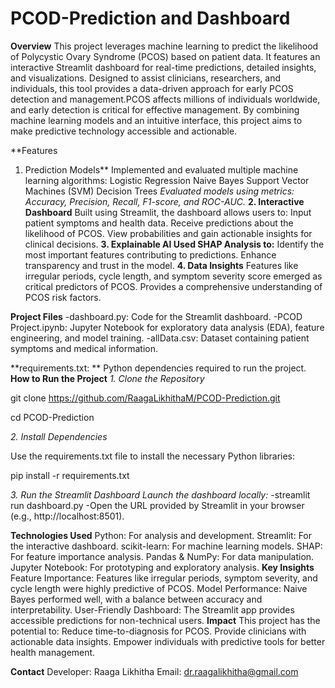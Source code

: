 # PCOD-Prediction and Dashboard 
**Overview**
This project leverages machine learning to predict the likelihood of Polycystic Ovary Syndrome (PCOS) based on patient data. It features an interactive Streamlit dashboard for real-time predictions, detailed insights, and visualizations. Designed to assist clinicians, researchers, and individuals, this tool provides a data-driven approach for early PCOS detection and management.PCOS affects millions of individuals worldwide, and early detection is critical for effective management. By combining machine learning models and an intuitive interface, this project aims to make predictive technology accessible and actionable.

**Features
1. Prediction Models**
Implemented and evaluated multiple machine learning algorithms:
Logistic Regression
Naive Bayes
Support Vector Machines (SVM)
Decision Trees
_Evaluated models using metrics:_
_Accuracy, Precision, Recall, F1-score, and ROC-AUC._
**2. Interactive Dashboard**
Built using Streamlit, the dashboard allows users to:
Input patient symptoms and health data.
Receive predictions about the likelihood of PCOS.
View probabilities and gain actionable insights for clinical decisions.
**3. Explainable AI
Used SHAP Analysis to:**
Identify the most important features contributing to predictions.
Enhance transparency and trust in the model.
**4. Data Insights**
Features like irregular periods, cycle length, and symptom severity score emerged as critical predictors of PCOS.
Provides a comprehensive understanding of PCOS risk factors.


**Project Files**
-dashboard.py: Code for the Streamlit dashboard.
-PCOD Project.ipynb: Jupyter Notebook for exploratory data analysis (EDA), feature engineering, and model training.
-allData.csv: Dataset containing patient symptoms and medical information.



**requirements.txt: 
**
Python dependencies required to run the project.
**How to Run the Project**
_1. Clone the Repository_

git clone https://github.com/RaagaLikhithaM/PCOD-Prediction.git

cd PCOD-Prediction

_2. Install Dependencies_

Use the requirements.txt file to install the necessary Python libraries:

pip install -r requirements.txt

_3. Run the Streamlit Dashboard_
_Launch the dashboard locally:_
-streamlit run dashboard.py
-Open the URL provided by Streamlit in your browser (e.g., http://localhost:8501).

**Technologies Used**
Python: For analysis and development.
Streamlit: For the interactive dashboard.
scikit-learn: For machine learning models.
SHAP: For feature importance analysis.
Pandas & NumPy: For data manipulation.
Jupyter Notebook: For prototyping and exploratory analysis.
**Key Insights**
Feature Importance: Features like irregular periods, symptom severity, and cycle length were highly predictive of PCOS.
Model Performance: Naive Bayes performed well, with a balance between accuracy and interpretability.
User-Friendly Dashboard: The Streamlit app provides accessible predictions for non-technical users.
**Impact**
This project has the potential to:
Reduce time-to-diagnosis for PCOS.
Provide clinicians with actionable data insights.
Empower individuals with predictive tools for better health management.

**Contact**
Developer: Raaga Likhitha
Email: dr.raagalikhitha@gmail.com
